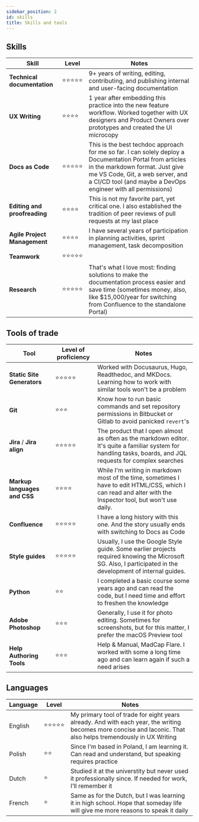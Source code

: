 ```yaml
---
sidebar_position: 2
id: skills
title: Skills and tools
---
```


## Skills

Skill|Level|Notes
---|---|---
**Technical documentation**|⭐⭐⭐⭐⭐|9+ years of writing, editing, contributing, and publishing internal and user-facing documentation
**UX Writing**|⭐⭐⭐⭐|1 year after embedding this practice into the new feature workflow. Worked together with UX designers and Product Owners over prototypes and created the UI microcopy
**Docs as Code**|⭐⭐⭐⭐⭐|This is the best techdoc approach for me so far. I can solely deploy a Documentation Portal from articles in the markdown format. Just give me VS Code, Git, a web server, and a CI/CD tool (and maybe a DevOps engineer with all permissions)
**Editing and proofreading**|⭐⭐⭐⭐| This is not my favorite part, yet critical one. I also established the tradition of peer reviews of pull requests at my last place
**Agile Project Management**|⭐⭐⭐⭐|I have several years of participation in planning activities, sprint management, task decomposition
**Teamwork**|⭐⭐⭐⭐⭐|
**Research**|⭐⭐⭐⭐⭐|That's what I love most: finding solutions to make the documentation process easier and save time (sometimes money, also, like $15,000/year for switching from Confluence to the standalone Portal)

## Tools of trade

Tool|Level of proficiency|Notes
---|---|---
**Static Site Generators**|⭐⭐⭐⭐⭐|Worked with Docusaurus, Hugo, Readthedoc, and MKDocs. Learning how to work with similar tools won't be a problem
**Git**|⭐⭐⭐|Know how to run basic commands and set repository permissions in Bitbucket or Gitlab to avoid panicked `revert`'s
**Jira** / **Jira align**|⭐⭐⭐⭐⭐|The product that I open almost as often as the markdown editor. It's quite a familiar system for handling tasks, boards, and JQL requests for complex searches
**Markup languages and CSS**|⭐⭐⭐⭐|While I'm writing in markdown most of the time, sometimes I have to edit HTML/CSS, which I can read and alter with the Inspector tool, but won't use daily.
**Confluence**|⭐⭐⭐⭐⭐|I have a long history with this one. And the story usually ends with switching to Docs as Code
**Style guides**|⭐⭐⭐⭐⭐|Usually, I use the Google Style guide. Some earlier projects required knowing the Microsoft SG. Also, I participated in the development of internal guides.
**Python**|⭐⭐| I completed a basic course some years ago and can read the code, but I need time and effort to freshen the knowledge
**Adobe Photoshop**|⭐⭐⭐|Generally, I use it for photo editing. Sometimes for screenshots, but for this matter, I prefer the macOS Preview tool
**Help Authoring Tools**|⭐⭐⭐|Help & Manual, MadCap Flare. I worked with some a long time ago and can learn again if such a need arises

## Languages

Language|Level|Notes
---|---|---
English|⭐⭐⭐⭐⭐|My primary tool of trade for eight years already. And with each year, the writing becomes more concise and laconic. That also helps tremendously in UX Writing
Polish|⭐⭐|Since I'm based in Poland, I am learning it. Can read and understand, but speaking requires practice
Dutch|⭐|Studied it at the universtity but never used it professionally since. If needed for work, I'll remember it
French|⭐|Same as for the Dutch, but I was learning it in high school. Hope that someday life will give me more reasons to speak it daily
